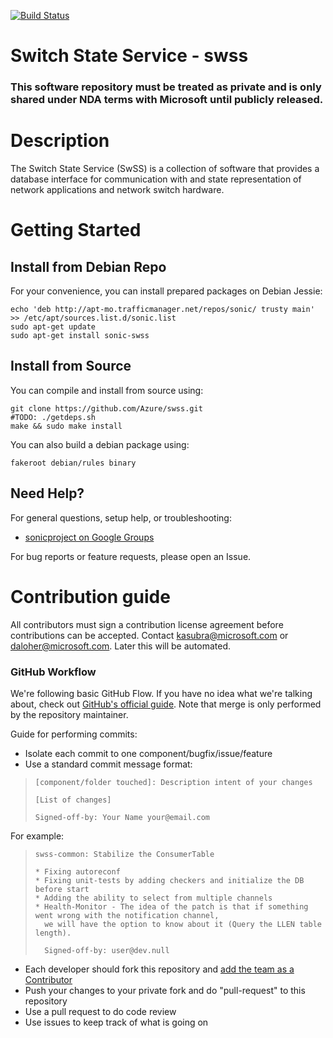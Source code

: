 [![Build Status](https://sonic-jenkins.westus.cloudapp.azure.com/buildStatus/icon?job=sonic-swss-build)](https://sonic-jenkins.westus.cloudapp.azure.com/job/sonic-swss-build)
# Switch State Service - swss

### This software repository must be treated as private and is only shared under NDA terms with Microsoft until publicly released.

# Description
The Switch State Service (SwSS) is a collection of software that provides a database interface for communication with and state representation of network applications and network switch hardware.

# Getting Started

## Install from Debian Repo

For your convenience, you can install prepared packages on Debian Jessie:

    echo 'deb http://apt-mo.trafficmanager.net/repos/sonic/ trusty main' >> /etc/apt/sources.list.d/sonic.list
    sudo apt-get update
    sudo apt-get install sonic-swss

## Install from Source

You can compile and install from source using:

    git clone https://github.com/Azure/swss.git
    #TODO: ./getdeps.sh
    make && sudo make install

You can also build a debian package using:

    fakeroot debian/rules binary

## Need Help?

For general questions, setup help, or troubleshooting:
- [sonicproject on Google Groups](https://groups.google.com/d/forum/sonicproject)

For bug reports or feature requests, please open an Issue.

# Contribution guide

All contributors must sign a contribution license agreement before contributions can be accepted.  Contact kasubra@microsoft.com or daloher@microsoft.com.  Later this will be automated.

### GitHub Workflow

We're following basic GitHub Flow. If you have no idea what we're talking about, check out [GitHub's official guide](https://guides.github.com/introduction/flow/). Note that merge is only performed by the repository maintainer.

Guide for performing commits:

* Isolate each commit to one component/bugfix/issue/feature
* Use a standard commit message format:

>     [component/folder touched]: Description intent of your changes
>
>     [List of changes]
>
> 	  Signed-off-by: Your Name your@email.com

For example:

>     swss-common: Stabilize the ConsumerTable
>
>     * Fixing autoreconf
>     * Fixing unit-tests by adding checkers and initialize the DB before start
>     * Adding the ability to select from multiple channels
>     * Health-Monitor - The idea of the patch is that if something went wrong with the notification channel,
>       we will have the option to know about it (Query the LLEN table length).
>
>       Signed-off-by: user@dev.null


* Each developer should fork this repository and [add the team as a Contributor](https://help.github.com/articles/adding-collaborators-to-a-personal-repository)
* Push your changes to your private fork and do "pull-request" to this repository
* Use a pull request to do code review
* Use issues to keep track of what is going on

